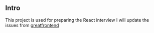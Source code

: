 ## Intro
This project is used for preparing the React interview
I will update the issues from
[greatfrontend](https://www.greatfrontend.com/interviews/gfe75)
